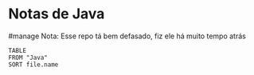 # Notas de Java 
#manage 
Nota: Esse repo tá bem defasado, fiz ele há muito tempo atrás

```dataview
TABLE
FROM "Java"
SORT file.name
```

